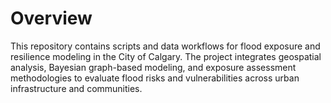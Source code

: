 # Overview

This repository contains scripts and data workflows for flood exposure and resilience modeling in the City of Calgary.
The project integrates geospatial analysis, Bayesian graph-based modeling, and exposure assessment methodologies to evaluate flood risks and vulnerabilities across urban infrastructure and communities.
